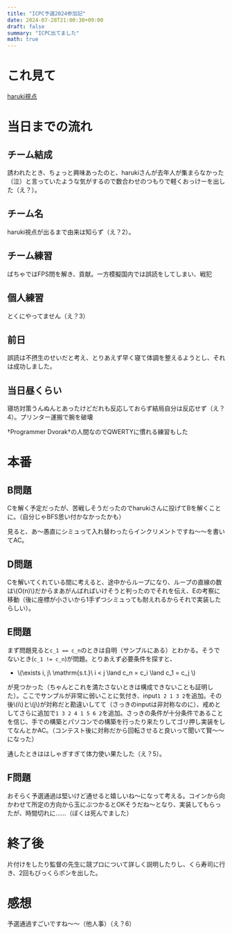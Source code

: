 ```yaml
---
title: "ICPC予選2024参加記"
date: 2024-07-28T21:00:30+09:00
draft: false
summary: "ICPC出てました"
math: true
---
```


# これ見て

[haruki視点](https://super-ryuneng.hatenablog.com/entry/2024/07/09/001545)

# 当日までの流れ

## チーム結成

誘われたとき、ちょっと興味あったのと、harukiさんが去年人が集まらなかった（泣）と言っていたような気がするので数合わせのつもりで軽くおっけーを出した（え？）。

## チーム名

haruki視点が出るまで由来は知らず（え？2）。

## チーム練習

ばちゃではFPS問を解き、貢献。一方模擬国内では誤読をしてしまい、戦犯

## 個人練習

とくにやってません（え？3）

## 前日

誤読は不摂生のせいだと考え、とりあえず早く寝て体調を整えるようとし、それは成功しました。


## 当日昼くらい

寝坊対策うんぬんとあったけどだれも反応しておらず結局自分は反応せず（え？4）。プリンター運搬で腕を破壊

†Programmer Dvorak†の人間なのでQWERTYに慣れる練習もした

# 本番

## B問題

Cを解く予定だったが、苦戦しそうだったのでharukiさんに投げてBを解くことに。（自分じゃBFS思い付かなかったかも）

見ると、あ～愚直にシミュって入れ替わったらインクリメントですね～～を書いてAC。

## D問題

Cを解いてくれている間に考えると、途中からループになり、ループの直線の数は\\(O(n)\\)だからまあがんばればいけそうと判ったのでそれを伝え、Eの考察に移動（後に座標が小さいから1手ずつシミュっても耐えれるからそれで実装したらしい）。

## E問題

まず問題見ると`c_1 == c_n`のときは自明（サンプルにある）とわかる。そうでないとき(`c_1 != c_n`)が問題。とりあえず必要条件を探すと、

- \\(\exists i, j\ \mathrm{s.t.}\ i < j \land c_n = c_i \land c_1 = c_j \\)

が見つかった（ちゃんとこれを満たさないときは構成できないことも証明した）。ここでサンプルが非常に弱いことに気付き、input`1 2 1 3 2`を追加。その後\\(i\\)と\\(j\\)が対称だと勘違いしてて（さっきのinputは非対称なのに）、戒めとしてさらに追加で`1 3 2 4 1 5 6 2`を追加。さっきの条件が十分条件であることを信じ、手での構築とパソコンでの構築を行ったり来たりしてゴリ押し実装をしてなんとかAC。（コンテスト後に対称だから回転させると良いって聞いて賢～～になった）

通したときははしゃぎすぎて体力使い果たした（え？5）。

## F問題

おそらく予選通過は堅いけど通せると嬉しいね～になって考える。コインから向かわせて所定の方向から玉にぶつかるとOKそうだね～となり、実装してもらったが、時間切れに……（ぼくは死んでました）

# 終了後

片付けをしたり監督の先生に競プロについて詳しく説明したりし、くら寿司に行き、2回もびっくらポンを出した。

# 感想

予選通過すごいですね～～（他人事）（え？6）
